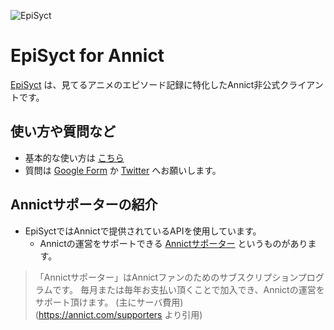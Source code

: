 ![EpiSyct](https://kazu3jp.github.io/EpiSyct/image\EpiSyct-logo-144.png)  

# EpiSyct for Annict
[EpiSyct](https://episyct.com) は、見てるアニメのエピソード記録に特化したAnnict非公式クライアントです。  


## 使い方や質問など
- 基本的な使い方は [こちら](https://github.com/kazu3jp/EpiSyct/blob/main/About.md)
- 質問は [Google Form](https://forms.gle/Jikg1Byg8GBPvSrT7) か [Twitter](https://twitter.com/ZoFaX_X) へお願いします。


## Annictサポーターの紹介
- EpiSyctではAnnictで提供されているAPIを使用しています。  
  - Annictの運営をサポートできる [Annictサポーター](https://annict.com/supporters) というものがあります。  

> 「Annictサポーター」はAnnictファンのためのサブスクリプションプログラムです。 毎月または毎年お支払い頂くことで加入でき、Annictの運営をサポート頂けます。
(主にサーバ費用)  
(https://annict.com/supporters より引用)
